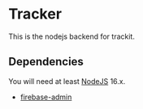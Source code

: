 # Tracker

This is the nodejs backend for trackit.

## Dependencies

You will need at least [NodeJS](https://nodejs.org) 16.x.

- [firebase-admin](https://www.npmjs.com/package/firebase-admin)
